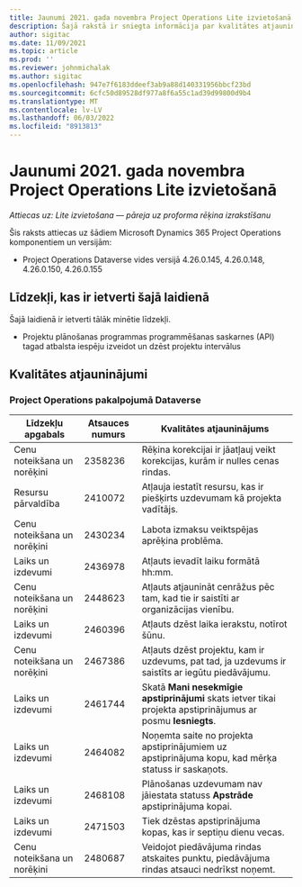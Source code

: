 ```yaml
---
title: Jaunumi 2021. gada novembra Project Operations Lite izvietošanā
description: Šajā rakstā ir sniegta informācija par kvalitātes atjauninājumiem, kas ir pieejami Project Operations Lite izvietošanas 2021. gada novembra izlaiduma ietvaros.
author: sigitac
ms.date: 11/09/2021
ms.topic: article
ms.prod: ''
ms.reviewer: johnmichalak
ms.author: sigitac
ms.openlocfilehash: 947e7f6183ddeef3ab9a88d140331956bbcf23bd
ms.sourcegitcommit: 6cfc50d89528df977a8f6a55c1ad39d99800d9b4
ms.translationtype: MT
ms.contentlocale: lv-LV
ms.lasthandoff: 06/03/2022
ms.locfileid: "8913813"
---
```

# <a name="whats-new-november-2021---project-operations-lite-deployment"></a>Jaunumi 2021. gada novembra Project Operations Lite izvietošanā

_Attiecas uz: Lite izvietošana — pāreja uz proforma rēķina izrakstīšanu_

Šis raksts attiecas uz šādiem Microsoft Dynamics 365 Project Operations komponentiem un versijām:

- Project Operations Dataverse vides versijā 4.26.0.145, 4.26.0.148, 4.26.0.150, 4.26.0.155
  
## <a name="features-included-in-this-release"></a>Līdzekļi, kas ir ietverti šajā laidienā

Šajā laidienā ir ietverti tālāk minētie līdzekļi.

- Projektu plānošanas programmas programmēšanas saskarnes (API) tagad atbalsta iespēju izveidot un dzēst projektu intervālus

## <a name="quality-updates"></a>Kvalitātes atjauninājumi

### <a name="project-operations-in-dataverse"></a>Project Operations pakalpojumā Dataverse

| Līdzekļu apgabals | Atsauces numurs | Kvalitātes atjauninājums |
| --- | --- | --- |
| Cenu noteikšana un norēķini | 2358236 | Rēķina korekcijai ir jāatļauj veikt korekcijas, kurām ir nulles cenas rindas. |
| Resursu pārvaldība | 2410072 | Atļauja iestatīt resursu, kas ir piešķirts uzdevumam kā projekta vadītājs. |
| Cenu noteikšana un norēķini | 2430234 | Labota izmaksu veiktspējas aprēķina problēma. |
| Laiks un izdevumi | 2436978 | Atļauts ievadīt laiku formātā hh:mm. |
| Cenu noteikšana un norēķini | 2448623 | Atļauts atjaunināt cenrāžus pēc tam, kad tie ir saistīti ar organizācijas vienību. |
| Laiks un izdevumi | 2460396 | Atļauts dzēst laika ierakstu, notīrot šūnu. |
| Cenu noteikšana un norēķini | 2467386 | Atļauts dzēst projektu, kam ir uzdevums, pat tad, ja uzdevums ir saistīts ar iegūtu piedāvājumu. |
| Laiks un izdevumi | 2461744 | Skatā **Mani nesekmīgie apstiprinājumi** skats ietver tikai projekta apstiprinājumus ar posmu **Iesniegts**. |
| Laiks un izdevumi | 2464082 | Noņemta saite no projekta apstiprinājumiem uz apstiprinājuma kopu, kad mērķa statuss ir saskaņots. |
| Laiks un izdevumi | 2468108 | Plānošanas uzdevumam nav jāiestata statuss **Apstrāde** apstiprinājuma kopai. |
| Laiks un izdevumi | 2471503 | Tiek dzēstas apstiprinājuma kopas, kas ir septiņu dienu vecas. |
| Cenu noteikšana un norēķini | 2480687 | Veidojot piedāvājuma rindas atskaites punktu, piedāvājuma rindas atsauci nedrīkst noņemt. |
